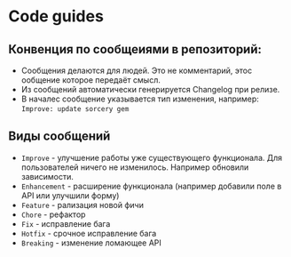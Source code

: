 # Code guides


## Конвенция по сообщеиями в репозиторий:


* Сообщения делаются для людей. Это не комментарий, этос ообщение которое передаёт смысл.
* Из сообщений автоматически генерируется Changelog при релизе.
* В началес сообщение указывается тип изменения, например: `Improve: update sorcery gem`


## Виды сообщений

* `Improve` - улучшение работы уже существующего функционала. Для пользователей ничего не изменилось. Например обновили зависимости.
* `Enhancement` - расширение функционала (например добавили поле в API или улучшили форму)
* `Feature` - рализация новой фичи
* `Chore` - рефактор
* `Fix` - исправление бага
* `Hotfix` - срочное исправление бага
* `Breaking` - изменение ломающее API
